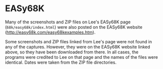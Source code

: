 # EASy68K 

Many of the screenshots and ZIP files on Lee's EASy68K page (`68k/easy68k/index.html`) were
also posted on the EASy68K website (http://easy68k.com/easy68kexamples.htm).  

Some screenshots and ZIP files linked from Lee's page were not found in any of the 
captures.  However, they were on the EASy68K website linked above, so they have 
been downloaded from there.  In all cases, the programs were credited to Lee on 
that page and the names of the files were identical.  Dates were taken from the 
ZIP file directories.
